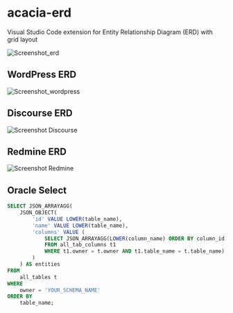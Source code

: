 # acacia-erd
Visual Studio Code extension for Entity Relationship Diagram (ERD) with grid layout

![Screenshot_erd](https://github.com/user-attachments/assets/d7fe0279-8503-4494-9580-92dbe970bdf4)

## WordPress ERD

![Screenshot_wordpress](https://github.com/user-attachments/assets/1d9ade83-b35f-4023-829f-94840ef9dc3c)

## Discourse ERD

![Screenshot Discourse](https://github.com/user-attachments/assets/ec06bd8c-47fa-4375-a0b9-4c67351dcc1d)

## Redmine ERD

![Screenshot Redmine](https://github.com/user-attachments/assets/47b84e7a-323d-470c-8509-918468181418)

## Oracle Select

```sql
SELECT JSON_ARRAYAGG(
    JSON_OBJECT(
        'id' VALUE LOWER(table_name),
        'name' VALUE LOWER(table_name),
        'columns' VALUE (
            SELECT JSON_ARRAYAGG(LOWER(column_name) ORDER BY column_id)
            FROM all_tab_columns t1
            WHERE t1.owner = t.owner AND t1.table_name = t.table_name)
        )
    ) AS entities
FROM
    all_tables t
WHERE
    owner = 'YOUR_SCHEMA_NAME'
ORDER BY
    table_name;
```    
